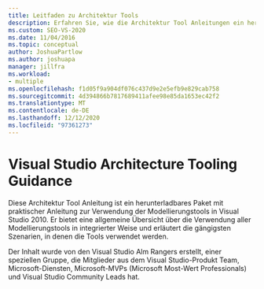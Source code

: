 ```yaml
---
title: Leitfaden zu Architektur Tools
description: Erfahren Sie, wie die Architektur Tool Anleitungen ein herunterladbares Paket mit praktischer Anleitung zur Verwendung der Modellierungstools in Visual Studio 2010 ist.
ms.custom: SEO-VS-2020
ms.date: 11/04/2016
ms.topic: conceptual
author: JoshuaPartlow
ms.author: joshuapa
manager: jillfra
ms.workload:
- multiple
ms.openlocfilehash: f1d05f9a904df076c437d9e2e5efb9e829cab758
ms.sourcegitcommit: 4d394866b7817689411afee98e85da1653ec42f2
ms.translationtype: MT
ms.contentlocale: de-DE
ms.lasthandoff: 12/12/2020
ms.locfileid: "97361273"
---
```

# <a name="visual-studio-architecture-tooling-guidance"></a>Visual Studio Architecture Tooling Guidance

Diese Architektur Tool Anleitung ist ein herunterladbares Paket mit praktischer Anleitung zur Verwendung der Modellierungstools in Visual Studio 2010. Er bietet eine allgemeine Übersicht über die Verwendung aller Modellierungstools in integrierter Weise und erläutert die gängigsten Szenarien, in denen die Tools verwendet werden.

Der Inhalt wurde von den Visual Studio Alm Rangers erstellt, einer speziellen Gruppe, die Mitglieder aus dem Visual Studio-Produkt Team, Microsoft-Diensten, Microsoft-MVPs (Microsoft Most-Wert Professionals) und Visual Studio Community Leads hat.
